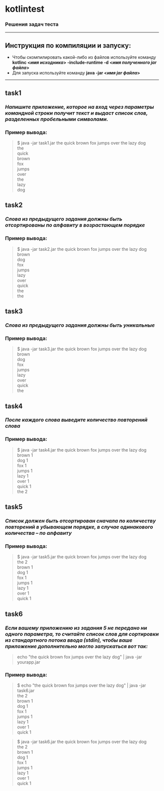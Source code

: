 # kotlintest
### Решения задач теста

---
## Инструкция по компиляции и запуску:
  * Чтобы скомпилировать какой-либо из файлов используйте команду **kotlinc <_имя исходника_> -include-runtime -d <_имя полученного jar файла_>**
  * Для запуска используйте команду **java -jar <_имя jar файла_>**
---

## task1
### _Напишите приложение, которое на вход через параметры командной строки получит текст и выдаст список слов, разделенных пробельными символами._
### Пример вывода:
> $ java -jar task1.jar the quick brown fox jumps over the lazy dog  
> the  
> quick  
> brown  
> fox  
> jumps  
> over  
> the  
> lazy  
> dog

## task2
### _Слова из предыдущего задания должны быть отсортированы по алфавиту в возрастающем порядке_
### Пример вывода:
> $ java -jar task2.jar the quick brown fox jumps over the lazy dog  
> brown  
> dog  
> fox  
> jumps  
> lazy  
> over  
> quick  
> the  
> the

## task3
### _Слова из предыдущего задания должны быть уникальные_
### Пример вывода:
> $ java -jar task3.jar the quick brown fox jumps over the lazy dog  
> brown  
> dog  
> fox  
> jumps  
> lazy  
> over  
> quick  
> the

## task4
### _После каждого слова выведите количество повторений слова_
### Пример вывода:
> $ java -jar task4.jar the quick brown fox jumps over the lazy dog  
> brown 1  
> dog 1  
> fox 1  
> jumps 1  
> lazy 1  
> over 1  
> quick 1  
> the 2

## task5
### _Список должен быть отсортирован сначала по количеству повторений в убывающем порядке, в случае одинакового количества – по алфавиту_
### Пример вывода:
> $ java -jar task5.jar the quick brown fox jumps over the lazy dog  
> the 2  
> brown 1  
> dog 1  
> fox 1  
> jumps 1  
> lazy 1  
> over 1  
> quick 1  


## task6
### _Если вашему приложению из задания 5 не передано ни одного параметра, то считайте список слов для сортировки из стандартного потока ввода (stdin), чтобы ваше приложение дополнительно могло запускаться вот так:_
> echo "the quick brown fox jumps over the lazy dog" | java -jar yourapp.jar
### Пример вывода:
> $ echo "the quick brown fox jumps over the lazy dog" | java -jar task6.jar  
> the 2  
> brown 1  
> dog 1  
> fox 1  
> jumps 1  
> lazy 1  
> over 1  
> quick 1

> $ java -jar task6.jar the quick brown fox jumps over the lazy dog  
> the 2  
> brown 1  
> dog 1  
> fox 1  
> jumps 1  
> lazy 1  
> over 1  
> quick 1  
